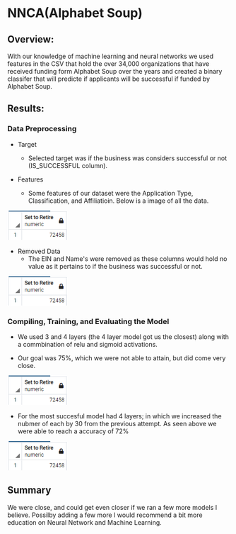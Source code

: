 # NNCA(Alphabet Soup)

## Overview:
 With our knowledge of machine learning and neural networks we used features in the CSV that hold the over 34,000 organizations that have received funding form Alphabet Soup over the years and created a binary classifer that will predicte if applicants will be successful if funded by Alphabet Soup. 

## Results:
### Data Preprocessing
- Target 
  - Selected target was if the business was considers successful or not (IS_SUCCESSFUL column).
 
 - Features
   - Some features of our dataset were the Application Type, Classification, and Affiliatioin. Below is a image of all the data. 

 ![](https://github.com/aikopsidas/Pewlett-Hackard-Analysis/blob/283fab3fbf227aa4384010980f0d4fec71b2ccaa/Data/total_set_to_retire.PNG)
 
 - Removed Data
   - The EIN and Name's were removed as these columns would hold no value as it pertains to if the business was successful or not.   

 ![](https://github.com/aikopsidas/Pewlett-Hackard-Analysis/blob/283fab3fbf227aa4384010980f0d4fec71b2ccaa/Data/total_set_to_retire.PNG)
 
 ### Compiling, Training, and Evaluating the Model
 
 - We used 3 and 4 layers (the 4 layer model got us the closest) along with a commbination of relu and sigmoid activations. 


 - Our goal was 75%, which we were not able to attain, but did come very close. 
 
  ![](https://github.com/aikopsidas/Pewlett-Hackard-Analysis/blob/283fab3fbf227aa4384010980f0d4fec71b2ccaa/Data/total_set_to_retire.PNG)
 
 -  For the most succesful model had 4 layers; in which we increased the nubmer of each by 30 from the previous attempt. As seen above we were able to reach a accuracy of 72%

 ![](https://github.com/aikopsidas/Pewlett-Hackard-Analysis/blob/283fab3fbf227aa4384010980f0d4fec71b2ccaa/Data/total_set_to_retire.PNG)
 
 
 ## Summary
 We were close, and could get even closer if we ran a few more models I believe. Possilby adding a few more  I would recommend a bit more education on Neural Network and Machine Learning.  
